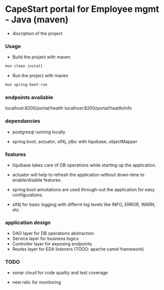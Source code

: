 # CapeStart portal for Employee mgmt  - Java (maven)
- discription of the project

### Usage
- Build the project with maven 
```java
mvn clean install
```
- Run the project with maven 
```java
mvn spring-boot:run
```

### endpoints available

localhost:8200/portal/health
localhost:8200/portal/health/info

### dependancies
- postgresql running locally

- spring boot, actuator, slf4j, jdbc with liquibase, objectMapper

### features

- liquibase takes care of DB operations while starting up the application.

- actuator will help to refresh the application without down-time to enable/disable features. 

- spring boot annotations are used through-out the application for easy configurations.

- slf4j for basic logging with differnt log levels like INFO, ERROR, WARN, etc.

### application design

- DAO layer for DB operations abstraction
- Service layer for business logics
- Controller layer for exposing endpoints
- Routes layer for EDA listeners (TODO: apache camel framework) 

### TODO

- sonar cloud for code quality and test coverage

- new relic for monitoring